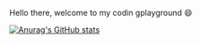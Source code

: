 Hello there, welcome to my codin gplayground 😄

[![Anurag's GitHub stats](https://github-readme-stats.vercel.app/api?username=triciapolor)](https://github.com/anuraghazra/github-readme-stats)
